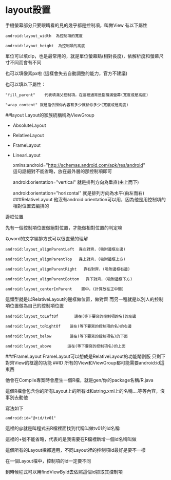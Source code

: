 # layout設置
手機螢幕部分只要眼睛看的見的幾乎都是控制項，叫做View
有以下屬性

    android:layout_width  為控制項的寬度

    android:layout_height  為控制項的高度

單位可以填dip，也是最常用的，就是單位螢幕點(相對長度)，依解析度和螢幕尺寸不同而會有不同

也可以填像素px啦 (這樣會失去自動調整的能力，官方不建議)

也可以填以下屬性：

    "fill_parent"    代表填滿父控制項，在這裡通常是指撐滿螢幕(寬度或是高度)

    "wrap_content" 就是指依照你內容有多少就給你多少(寬度或是高度)

##layout
Layout的家族統稱稱為ViewGroup
*   AbsoluteLayout
*   RelativeLayout
*   FrameLayout
*   LinearLayout

     xmlns:android="http://schemas.android.com/apk/res/android"   
這句話絕對不能省略，放在最外層的那控制項即可
    
    android:orientation="vertical"   就是排列方向為垂直(由上而下)

    android:orientation="horizontal"   就是排列方向為水平(由左而右)
###RelativeLayout
他沒有android:orientation可以用，因為他是用控制項的相對位置去編排的

邊框位置

先有一個控制項位置做絕對位置，才能做相對位置的判定嘛

以word的文字編排方式可以很直覺的理解

    android:layout_alignParentLeft  靠左對齊，(吸附邊框左邊)

    android:layout_alignParentTop   靠上對齊，(吸附邊框上方)

    android:layout_alignParentRight   靠右對齊，(吸附邊框右邊)

    android:layout_alignParentBottom   靠下對齊，(吸附邊框下方)

    android:layout_centerInParent    置中，(計算放在正中間)

這類型就是以RelativeLayout的邊框做位置，做對齊
而另一種就是以別人的控制項位置做為自己的控制項位置

    android:layout_toLeftOf       這在(等下要寫的控制項的名)的左邊
    
    android:layout_toRightOf    這在(等下要寫的控制項的名)的右邊
   
    android:layout_below        這在(等下要寫的控制項名)的下面
    
    android:layout_above       這在(等下要寫的控制項名)的上面
###FrameLayout
 FrameLayout可以想成是RelativeLayout的功能閹割版
 只剩下對齊View的框邊的功能
##ID
所有的View和ViewGroup都可能需要android:id這東西

他會在Compile專案時會產生一個R檔，就是gen/你的package名稱/R.java

這個R檔會包含你的所有Layout上的所有id和string.xml上的名稱....等等內容，沒事別去動他

寫法如下

    android:id="@+id/tv01"

這裡的@就是叫程式去R檔裡面找到代稱叫做tv01的id名稱

這裡的+號不能省略，代表的是我需要在R檔裡新增一個id名稱叫做

這個所有的Layout檔都適用，不同Layout裡的控制項id最好是要不一樣

在一個Layout檔中，控制項的id一定要不同

到時候程式可以用findViewById去依照這個id抓取其控制項
